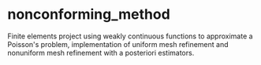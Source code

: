 # nonconforming_method
Finite elements project using weakly continuous functions to approximate a Poisson's problem, implementation of uniform mesh refinement and nonuniform mesh refinement with a posteriori estimators.
